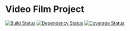 # Video Film Project

[![Build Status](https://travis-ci.org/appleboy/video-film.svg?branch=master)](https://travis-ci.org/appleboy/video-film) [![Dependency Status](https://gemnasium.com/appleboy/video-film.svg)](https://gemnasium.com/appleboy/video-film) [![Coverage Status](https://coveralls.io/repos/appleboy/video-film/badge.svg?branch=master)](https://coveralls.io/r/appleboy/video-film?branch=master)

